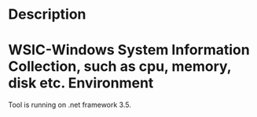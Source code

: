 
Description
===========
WSIC-Windows System Information Collection, such as cpu, memory, disk etc.
Environment
===========
Tool is running on .net framework 3.5.
